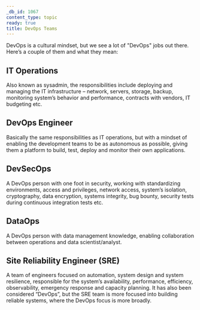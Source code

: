 ```yaml
---
_db_id: 1067
content_type: topic
ready: true
title: DevOps Teams
---
```


DevOps is a cultural mindset, but we see a lot of "DevOps" jobs out there. Here’s a couple of them and what they mean:

## IT Operations
Also known as sysadmin, the responsibilities include deploying and managing the IT infrastructure – network, servers, storage, backup, monitoring system’s behavior and performance, contracts with vendors, IT budgeting etc.

## DevOps Engineer
Basically the same responsibilities as IT operations, but with a mindset of enabling the development teams to be as autonomous as possible, giving them a platform to build, test, deploy and monitor their own applications. 

## DevSecOps
A DevOps person with one foot in security, working with standardizing environments, access and privileges, network access, system’s isolation, cryptography, data encryption, systems integrity, bug bounty, security tests during continuous integration tests etc.

## DataOps
A DevOps person with data management knowledge, enabling collaboration between operations and data scientist/analyst.

## Site Reliability Engineer (SRE)
A team of engineers focused on automation, system design and system resilience, responsible for the system’s availability, performance, efficiency, observability, emergency response and capacity planning. It has also been considered “DevOps”, but the SRE team is more focused into building reliable systems, where the DevOps focus is more broadly.
